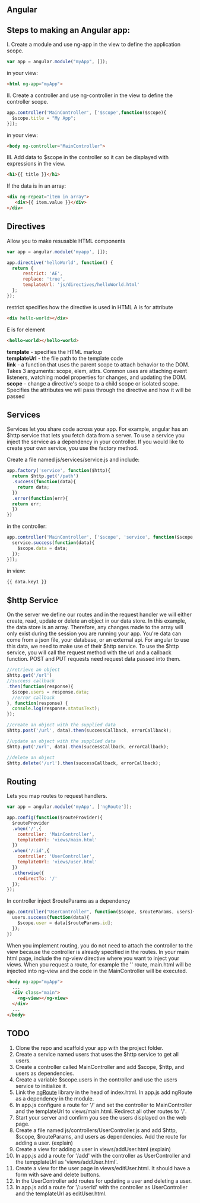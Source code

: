 ## Angular

## Steps to making an Angular app:   
I. Create a module and use ng-app in the view to define
the application scope.  
```js
var app = angular.module("myApp", []);
```
in your view:

```html
<html ng-app="myApp">
```
II. Create a controller and use ng-controller in the 
view to define the controller scope. 

```js
app.controller('MainController', ['$scope',function($scope){
  $scope.title = "My App";
}]);
```
in your view:

```html
<body ng-controller="MainController">
```

III. Add data to $scope in the controller so it can be
displayed with expressions in the view.
```html
<h1>{{ title }}</h1>
```

If the data is in an array:

```html
<div ng-repeat="item in array">
   <div>{{ item.value }}</div>
</div>
```

## Directives

Allow you to make resusable HTML components
```js
var app = angular.module('myapp', []);

app.directive('helloWorld', function() {
  return {
      restrict: 'AE',
      replace: 'true',
      templateUrl: 'js/directives/helloWorld.html'
  };
});
```
restrict specifies how the directive is used in HTML
A is for attribute

```html
<div hello-world></div>
```

E is for element

```html
<hello-world></hello-world>
```

**template** - specifies the HTML markup  
**templateUrl** - the file path to the template code  
**link** - a function that uses the parent scope to attach behavior to the DOM. Takes 3 arguments: scope, elem, attrs. Common uses are attaching event listeners, watching model properties for changes, and updating the DOM.  
**scope** - change a directive's scope to a child scope or isolated scope. Specifies the attributes we will pass through the directive and how it will be passed  

## Services

Services let you share code across your app. For example, angular has an $http service that lets you fetch data from a server. To use a service you inject the service as a dependency in your controller. If you would like to create your own service,
you use the factory method.

Create a file named js/services/service.js and include:

```js
app.factory('service', function($http){
  return $http.get('/path')
  .success(function(data){
    return data;
  })
  .error(function(err){
  return err;
  })
})
```
in the controller:

```js
app.controller('MainController', ['$scope', 'service', function($scope, service) {
  service.success(function(data){
    $scope.data = data;
  });
}]);
```
in view:

```html
{{ data.key1 }}
```

## $http Service
On the server we define our routes and in the request 
handler we will either create, read, update or delete
an object in our data store.  In this example, the 
data store is an array.  Therefore, any changes made to
the array will only exist during the session you are
running your app. You're data can come from a json file,
your database, or an external api.  For angular to use 
this data, we need to make use of their $http service. 
To use the $http service, you will call the request method
with the url and a callback function. POST and PUT requests
need request data passed into them. 

```js
//retrieve an object
$http.get('/url')
//success callback
.then(function(response){
  $scope.users = response.data;
  //error callback
}, function(response) {
  console.log(response.statusText);
});

//create an object with the supplied data
$http.post('/url', data).then(successCallback, errorCallback);

//update an object with the supplied data
$http.put('/url', data).then(successCallback, errorCallback);

//delete an object
$http.delete('/url').then(successCallback, errorCallback);
```


## Routing
Lets you map routes to request handlers.

```js
var app = angular.module('myApp', ['ngRoute']);

app.config(function($routeProvider){
  $routeProvider
  .when('/',{
    controller: 'MainController',
    templateUrl: 'views/main.html'
  })
  .when('/:id',{
    controller: 'UserController',
    templateUrl: 'views/user.html'
  })
  .otherwise({
    redirectTo: '/'
  });
});
```
In controller inject $routeParams as a dependency

```js
app.controller("UserController", function($scope, $routeParams, users){
  users.success(function(data){
    $scope.user = data[$routeParams.id];
  });
})
```

When you implement routing, you do not need to attach
the controller to the view because the controller is already
specified in the routes. In your main html page, include the ng-view directive where you want to inject your views.  When you request a route, for example the '\' route, main.html will be injected into ng-view and the code in the MainController will
be executed.

```html
<body ng-app="myApp">
  ...
  <div class="main">
    <ng-view></ng-view>
  </div>
  ...
</body>
```
## TODO 
1. Clone the repo and scaffold your app with the project folder.
2. Create a service named users that uses the $http service 
to get all users.
3. Create a controller called MainController and add $scope, $http, and users as dependencies. 
4. Create a variable $scope.users in the controller and use the
users service to initialize it.
5. Link the [ngRoute](https://ajax.googleapis.com/ajax/libs/angularjs/1.4.9/angular-route.min.js) library in the head of index.html. In app.js add ngRoute as a dependency in the module. 
6. In app.js configure a route for '/' and set the controller to
MainController and the templateUrl to views/main.html. Redirect all other routes to '/'.
7. Start your server and confirm you see the users displayed on the web page.
8. Create a file named js/controllers/UserController.js and add $http, $scope, $routeParams, and users as dependencies. Add the route for adding a user. (explain)
9. Create a view for adding a user in views/addUser.html (explain)
10. In app.js add a route for '/add' with the controller as UserController and the tempplateUrl as 'views/addUser.html'.
11. Create a view for the user page in views/editUser.html.  It should have a form with save and delete buttons.  
12. In the UserController add routes for updating a user and deleting a user. 
13. In app.js add a route for '/:userId' with the controller as UserController and the templateUrl as editUser.html.
